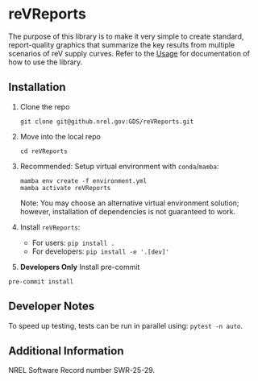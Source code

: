 # reVReports
The purpose of this library is to make it very simple to create standard, report-quality graphics that summarize the key results from multiple scenarios of reV supply curves. Refer to the [Usage](USAGE.md) for documentation of how to use the library.

## Installation
1. Clone the repo
    ```commandline
    git clone git@github.nrel.gov:GDS/reVReports.git
    ```

2. Move into the local repo
    ```command line
    cd reVReports
    ```

3. Recommended: Setup virtual environment with `conda`/`mamba`:
    ```commandline
    mamba env create -f environment.yml
    mamba activate reVReports
    ```
    Note: You may choose an alternative virtual environment solution; however, installation of dependencies is not guaranteed to work.

4. Install `reVReports`:
    - For users: `pip install .`
    - For developers: `pip install -e '.[dev]'`

5. **Developers Only** Install pre-commit
```commandline
pre-commit install
```

## Developer Notes
To speed up testing, tests can be run in parallel using: `pytest -n auto`.

## Additional Information
NREL Software Record number SWR-25-29.
